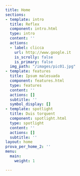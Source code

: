 ```yaml
---
title: Home
sections:
- template: intro
  title: Reflex
  component: intro.html
  type: intro
  content: ''
  actions:
  - label: clicca
    url: http://www.google.it
    is_scrolly: false
    is_primary: false
  img_path: "/images/pic01.jpg"
- template: features
  title: Ipsum malesuada
  component: features.html
  type: features
  content: ''
  actions: []
  subtitle: ''
  symbol_display: []
- template: spotlight
  title: Duis torquent
  component: spotlight.html
  type: spotlight
  content: ''
  actions: []
  subtitle: ''
layout: home
prova_per_home_2: ''
menu:
  main:
    weight: 1

---
```

